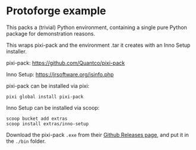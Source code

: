 # Protoforge example

This packs a (trivial) Python environment, containing a single pure Python
package for demonstration reasons.

This wraps pixi-pack and the environment .tar it creates with an Inno Setup
installer.

pixi-pack: https://github.com/Quantco/pixi-pack

Inno Setup: https://jrsoftware.org/isinfo.php

pixi-pack can be installed via pixi: 

```
pixi global install pixi-pack
```

Inno Setup can be installed via scoop: 

```
scoop bucket add extras
scoop install extras/inno-setup
```

Download the pixi-pack ``.exe`` from their [Github Releases
page](https://github.com/Quantco/pixi-pack/releases), and put it in the
``./bin`` folder.
